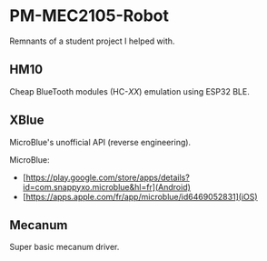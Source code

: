 # PM-MEC2105-Robot

Remnants of a student project I helped with.

## HM10

Cheap BlueTooth modules (HC-_XX_) emulation using ESP32 BLE.

## XBlue

MicroBlue's unofficial API (reverse engineering).

MicroBlue:
- [https://play.google.com/store/apps/details?id=com.snappyxo.microblue&hl=fr](Android)
- [https://apps.apple.com/fr/app/microblue/id6469052831](iOS)

## Mecanum

Super basic mecanum driver.
